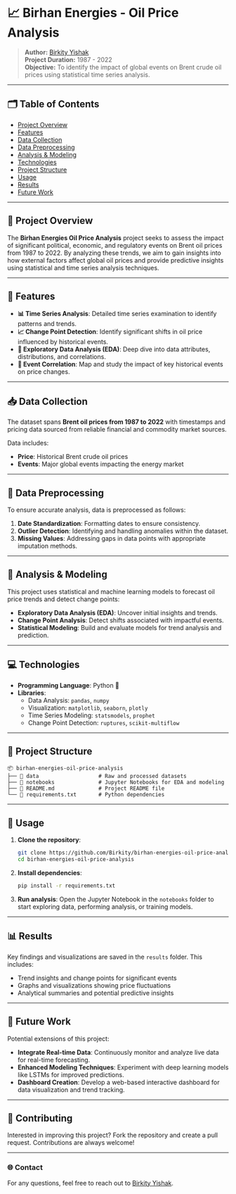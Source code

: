 # 📈 Birhan Energies - Oil Price Analysis

> **Author:** [Birkity Yishak](https://github.com/Birkity)  
> **Project Duration:** 1987 - 2022  
> **Objective:** To identify the impact of global events on Brent crude oil prices using statistical time series analysis.

---

## 🗂️ Table of Contents

- [Project Overview](#project-overview)
- [Features](#features)
- [Data Collection](#data-collection)
- [Data Preprocessing](#data-preprocessing)
- [Analysis & Modeling](#analysis--modeling)
- [Technologies](#technologies)
- [Project Structure](#project-structure)
- [Usage](#usage)
- [Results](#results)
- [Future Work](#future-work)

---

## 📝 Project Overview

The **Birhan Energies Oil Price Analysis** project seeks to assess the impact of significant political, economic, and regulatory events on Brent oil prices from 1987 to 2022. By analyzing these trends, we aim to gain insights into how external factors affect global oil prices and provide predictive insights using statistical and time series analysis techniques.

---

## 🌟 Features

- **📊 Time Series Analysis**: Detailed time series examination to identify patterns and trends.
- **📈 Change Point Detection**: Identify significant shifts in oil price influenced by historical events.
- **📑 Exploratory Data Analysis (EDA)**: Deep dive into data attributes, distributions, and correlations.
- **📅 Event Correlation**: Map and study the impact of key historical events on price changes.

---

## 📥 Data Collection

The dataset spans **Brent oil prices from 1987 to 2022** with timestamps and pricing data sourced from reliable financial and commodity market sources.

Data includes:

- **Price**: Historical Brent crude oil prices
- **Events**: Major global events impacting the energy market

---

## 🔄 Data Preprocessing

To ensure accurate analysis, data is preprocessed as follows:

1. **Date Standardization**: Formatting dates to ensure consistency.
2. **Outlier Detection**: Identifying and handling anomalies within the dataset.
3. **Missing Values**: Addressing gaps in data points with appropriate imputation methods.

---

## 🧠 Analysis & Modeling

This project uses statistical and machine learning models to forecast oil price trends and detect change points:

- **Exploratory Data Analysis (EDA)**: Uncover initial insights and trends.
- **Change Point Analysis**: Detect shifts associated with impactful events.
- **Statistical Modeling**: Build and evaluate models for trend analysis and prediction.

---

## 💻 Technologies

- **Programming Language**: Python 🐍
- **Libraries**:
  - Data Analysis: `pandas`, `numpy`
  - Visualization: `matplotlib`, `seaborn`, `plotly`
  - Time Series Modeling: `statsmodels`, `prophet`
  - Change Point Detection: `ruptures`, `scikit-multiflow`

---

## 📁 Project Structure

```plaintext
📦 birhan-energies-oil-price-analysis
├── 📂 data                   # Raw and processed datasets
├── 📂 notebooks              # Jupyter Notebooks for EDA and modeling
├── 📄 README.md              # Project README file
└── 📄 requirements.txt       # Python dependencies
```

---

## 🚀 Usage

1. **Clone the repository**:

   ```bash
   git clone https://github.com/Birkity/birhan-energies-oil-price-analysis.git
   cd birhan-energies-oil-price-analysis
   ```

2. **Install dependencies**:

   ```bash
   pip install -r requirements.txt
   ```

3. **Run analysis**:
   Open the Jupyter Notebook in the `notebooks` folder to start exploring data, performing analysis, or training models.

---

## 📊 Results

Key findings and visualizations are saved in the `results` folder. This includes:

- Trend insights and change points for significant events
- Graphs and visualizations showing price fluctuations
- Analytical summaries and potential predictive insights

---

## 🔮 Future Work

Potential extensions of this project:

- **Integrate Real-time Data**: Continuously monitor and analyze live data for real-time forecasting.
- **Enhanced Modeling Techniques**: Experiment with deep learning models like LSTMs for improved predictions.
- **Dashboard Creation**: Develop a web-based interactive dashboard for data visualization and trend tracking.

---

## 🤝 Contributing

Interested in improving this project? Fork the repository and create a pull request. Contributions are always welcome!

---

### 🌐 Contact

For any questions, feel free to reach out to [Birkity Yishak](https://github.com/Birkity).
